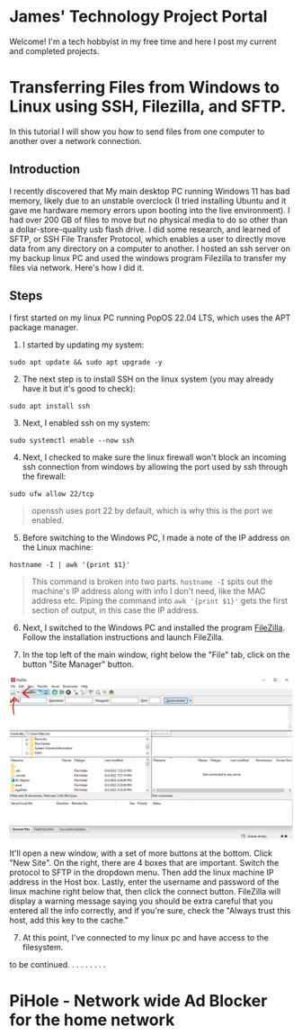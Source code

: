 # James' Technology Project Portal
 Welcome! I'm a tech hobbyist in my free time and here I post my current and completed projects.

# Transferring Files from Windows to Linux using SSH, Filezilla, and SFTP.
In this tutorial I will show you how to send files from one computer to another over a network connection.

## Introduction
I recently discovered that My main desktop PC running Windows 11 has bad memory, likely due to an unstable overclock (I tried installing Ubuntu and it gave me hardware memory errors upon booting into the live environment). I had over 200 GB of files to move but no physical media to do so other than a dollar-store-quality usb flash drive. I did some research, and learned of SFTP, or SSH File Transfer Protocol, which enables a user to directly move data from any directory on a computer to another. I hosted an ssh server on my backup linux PC and used the windows program Filezilla to transfer my files via network. Here's how I did it.

## Steps
 I first started on my linux PC running PopOS 22.04 LTS, which uses the APT package manager. 

1. I started by updating my system:
```
sudo apt update && sudo apt upgrade -y
```

2. The next step is to install SSH on the linux system (you may already have it but it's good to check): 
```
sudo apt install ssh
```
3. Next, I enabled ssh on my system:
```
sudo systemctl enable --now ssh
```
4. Next, I checked to make sure the linux firewall won't block an incoming ssh connection from windows by allowing the port used by ssh through the firewall:
```
sudo ufw allow 22/tcp
```
> openssh uses port 22 by default, which is why this is the port we enabled.

5. Before switching to the Windows PC, I made a note of the IP address on the Linux machine:
```
hostname -I | awk '{print $1}'
```
>This command is broken into two parts. `hostname -I` spits out the machine's IP address along with info I don't need, like the MAC address etc. Piping the command into `awk '{print $1}'` gets the first section of output, in this case the IP address.

6. Next, I switched to the Windows PC and installed the program [FileZilla](https://filezilla-project.org/). Follow the installation instructions and launch FileZilla. 

7. In the top left of the main window, right below the "File" tab, click on the button "Site Manager" button.

![Click on Site Manager](Images/FileZilla_pics/FileZilla_setup_pic_1.png)

 It'll open a new window, with a set of more buttons at the bottom. Click "New Site". On the right, there are 4 boxes that are important. Switch the protocol to SFTP in the dropdown menu. Then add the linux machine IP address in the Host box. Lastly, enter the username and password of the linux machine right below that, then click the connect button. FileZilla will display a warning message saying you should be extra careful that you entered all the info correctly, and if you're sure, check the "Always trust this host, add this key to the cache."

7. At this point, I've connected to my linux pc and have access to the filesystem. 

to be continued. . . . . . . . . 

# PiHole - Network wide Ad Blocker for the home network
